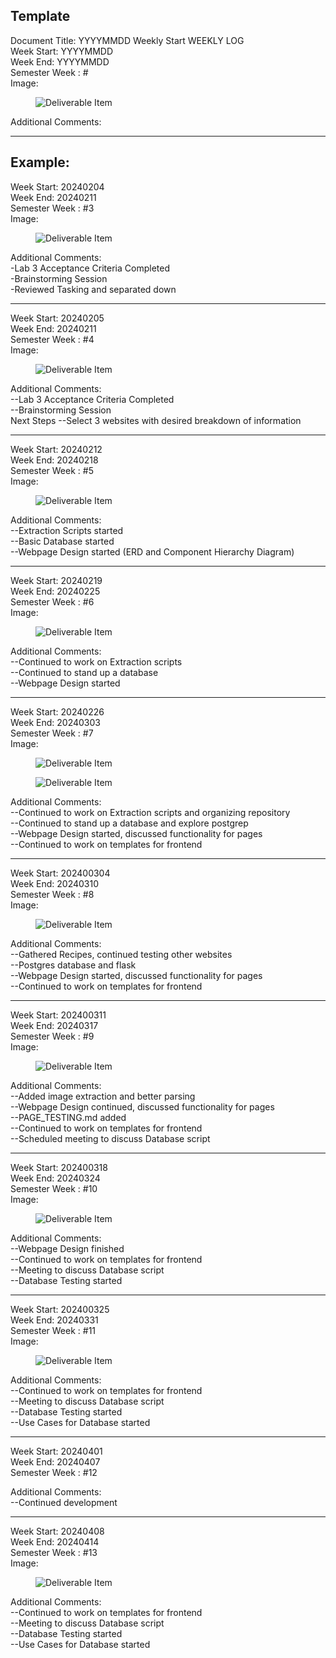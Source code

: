 Template
------------
Document Title: YYYYMMDD Weekly Start WEEKLY LOG<br>
Week Start: YYYYMMDD<br>
Week End: YYYYMMDD<br>
Semester Week : #<br>
Image:<br>
<figure width=100%>
    <img src="weeklysnapshots/SnapYYYYMMDD.png" alt="Deliverable Item"ALIGN="center" />
</figure>
Additional Comments:<br>

--------------------

Example:
-----------------------

Week Start: 20240204<br>
Week End: 20240211<br>
Semester Week : #3<br>
Image:<br>
<figure width=100%>
    <img src="weeklysnapshots/Snap20240208.png" alt="Deliverable Item"ALIGN="center" />
</figure>
Additional Comments:<br>
    -Lab 3 Acceptance Criteria Completed<br>
    -Brainstorming Session<br>
    -Reviewed Tasking and separated down<br>


-----------------------------
Week Start: 20240205 <br>
Week End: 20240211<br>
Semester Week : #4<br>
Image:<br>
<figure width=100%>
    <img src="weeklysnapshots/Snap20240208.png" alt="Deliverable Item"ALIGN="center" />
</figure>
Additional Comments:<br>
    --Lab 3 Acceptance Criteria Completed<br>
    --Brainstorming Session<br>
Next Steps
    --Select 3 websites with desired breakdown of information<br>


-----------------------------
Week Start: 20240212 <br>
Week End: 20240218<br>
Semester Week : #5<br>
Image:<br>
<figure width=100%>
    <img src="weeklysnapshots/Snap20240216.png" alt="Deliverable Item"ALIGN="center" />
</figure>
Additional Comments:<br>
    --Extraction Scripts started<br>
    --Basic Database started<br>
    --Webpage Design started (ERD and Component Hierarchy Diagram)<br>

-----------------------------
Week Start: 20240219 <br>
Week End: 20240225<br>
Semester Week : #6<br>
Image:<br>
<figure width=100%>
    <img src="weeklysnapshots/Snap20240223.png" alt="Deliverable Item"ALIGN="center" />
</figure>
Additional Comments:<br>
    --Continued to work on Extraction scripts<br>
    --Continued to stand up a database<br>
    --Webpage Design started<br>
    
   -----------------------------
Week Start: 20240226 <br>
Week End: 20240303<br>
Semester Week : #7<br>
Image:<br>
<figure width=100%>
    <img src="weeklysnapshots/Snap20240225.png" alt="Deliverable Item"ALIGN="center" />
</figure>
<figure width=100%>
    <img src="Frontend/design/Home20240225.png" alt="Deliverable Item"ALIGN="center" />
</figure>
Additional Comments:<br>
    --Continued to work on Extraction scripts and organizing repository<br>
    --Continued to stand up a database and explore postgrep<br>
    --Webpage Design started, discussed functionality for pages<br>
    --Continued to work on templates for frontend<br>
    
-----------------------------
Week Start: 202400304 <br>
Week End: 20240310<br>
Semester Week : #8<br>
Image:<br>
<figure width=100%>
    <img src="weeklysnapshots/Snap20240304.png" alt="Deliverable Item"ALIGN="center" />
</figure>

Additional Comments:<br>
    --Gathered Recipes, continued testing other websites<br>
    --Postgres database and flask<br>
    --Webpage Design started, discussed functionality for pages<br>
    --Continued to work on templates for frontend<br>
    
-----------------------------
Week Start: 202400311 <br>
Week End: 20240317<br>
Semester Week : #9<br>
Image:<br>
<figure width=100%>
    <img src="weeklysnapshots/Snap20240311.png" alt="Deliverable Item"ALIGN="center" />
</figure>

Additional Comments:<br>
    --Added image extraction and better parsing<br>
    --Webpage Design continued, discussed functionality for pages<br>
    --PAGE_TESTING.md added<br>
    --Continued to work on templates for frontend<br>
    --Scheduled meeting to discuss Database script<br>
    
-----------------------------
Week Start: 202400318 <br>
Week End: 20240324<br>
Semester Week : #10<br>
Image:<br>
<figure width=100%>
    <img src="weeklysnapshots/Snap20240318.png" alt="Deliverable Item"ALIGN="center" />
</figure>

Additional Comments:<br>
    --Webpage Design finished<br>
    --Continued to work on templates for frontend<br>
    --Meeting to discuss Database script<br>
    --Database Testing started<br>
    
-----------------------------
Week Start: 202400325 <br>
Week End: 20240331<br>
Semester Week : #11<br>
Image:<br>
<figure width=100%>
    <img src="weeklysnapshots/Snap20240325.png" alt="Deliverable Item"ALIGN="center" />
</figure>

Additional Comments:<br>
    --Continued to work on templates for frontend<br>
    --Meeting to discuss Database script<br>
    --Database Testing started<br>
    --Use Cases for Database started<br>
    
-----------------------------
Week Start: 20240401 <br>
Week End: 20240407<br>
Semester Week : #12<br>

Additional Comments:<br>
    --Continued development
    
-----------------------------
Week Start: 20240408 <br>
Week End: 20240414<br>
Semester Week : #13<br>
Image:<br>
<figure width=100%>
    <img src="weeklysnapshots/Snap20240408.png" alt="Deliverable Item"ALIGN="center" />
</figure>

Additional Comments:<br>
    --Continued to work on templates for frontend<br>
    --Meeting to discuss Database script<br>
    --Database Testing started<br>
    --Use Cases for Database started<br>